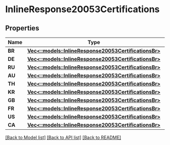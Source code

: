 # InlineResponse20053Certifications

## Properties

Name | Type | Description | Notes
------------ | ------------- | ------------- | -------------
**BR** | [**Vec<::models::InlineResponse20053CertificationsBr>**](inline_response_200_53_certifications_BR.md) |  | [optional] 
**DE** | [**Vec<::models::InlineResponse20053CertificationsBr>**](inline_response_200_53_certifications_BR.md) |  | [optional] 
**RU** | [**Vec<::models::InlineResponse20053CertificationsBr>**](inline_response_200_53_certifications_BR.md) |  | [optional] 
**AU** | [**Vec<::models::InlineResponse20053CertificationsBr>**](inline_response_200_53_certifications_BR.md) |  | [optional] 
**TH** | [**Vec<::models::InlineResponse20053CertificationsBr>**](inline_response_200_53_certifications_BR.md) |  | [optional] 
**KR** | [**Vec<::models::InlineResponse20053CertificationsBr>**](inline_response_200_53_certifications_BR.md) |  | [optional] 
**GB** | [**Vec<::models::InlineResponse20053CertificationsBr>**](inline_response_200_53_certifications_BR.md) |  | [optional] 
**FR** | [**Vec<::models::InlineResponse20053CertificationsBr>**](inline_response_200_53_certifications_BR.md) |  | [optional] 
**US** | [**Vec<::models::InlineResponse20053CertificationsBr>**](inline_response_200_53_certifications_BR.md) |  | [optional] 
**CA** | [**Vec<::models::InlineResponse20053CertificationsBr>**](inline_response_200_53_certifications_BR.md) |  | [optional] 

[[Back to Model list]](../README.md#documentation-for-models) [[Back to API list]](../README.md#documentation-for-api-endpoints) [[Back to README]](../README.md)



